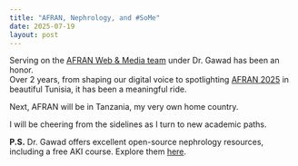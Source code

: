 ```yaml
---
title: "AFRAN, Nephrology, and #SoMe"
date: 2025-07-19
layout: post
---
```


Serving on the [AFRAN Web & Media team](https://afran.org/afran-web-media/) under Dr. Gawad has been an honor.  
Over 2 years, from shaping our digital voice to spotlighting [AFRAN 2025](https://www.afran2025.com/) in beautiful Tunisia, it has been a meaningful ride.

Next, AFRAN will be in Tanzania, my very own home country.

I will be cheering from the sidelines as I turn to new academic paths.

**P.S.**  Dr. Gawad offers excellent open-source nephrology resources, including a free AKI course. Explore them [here](https://nephrotube.blogspot.com/p/nephrotube-nephrology-books.html).
